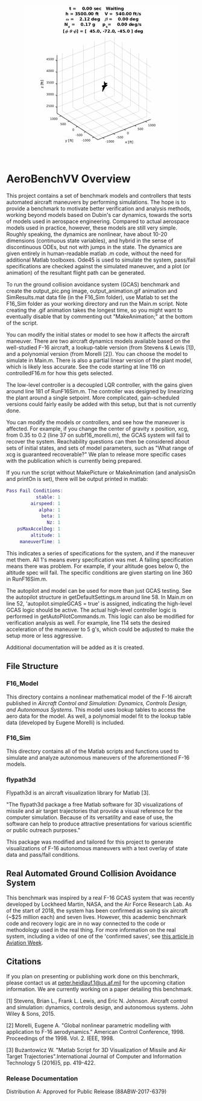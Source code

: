 <p align="center"> <img src="gcas.gif"/> </p>

# AeroBenchVV Overview
This project contains a set of benchmark models and controllers that tests automated aircraft maneuvers by performing simulations. The hope is to provide a benchmark to motivate better verification and analysis methods, working beyond models based on Dubin's car dynamics, towards the sorts of models used in aerospace engineering. Compared to actual aerospace models used in practice, however, these models are still very simple. Roughly speaking, the dynamics are nonlinear, have about 10-20 dimensions (continuous state variables), and hybrid in the sense of discontinuous ODEs, but not with jumps in the state. The dynamics are given entirely in human-readable matlab .m code, without the need for additional Matlab toolboxes. Ode45 is used to simulate the system, pass/fail specifications are checked against the simulated maneuver, and a plot (or animation) of the resultant flight path can be generated.

To run the ground collision avoidance system (GCAS) benchmark and create the output_pic.png image, output_animation.gif animation and SimResults.mat data file (in the F16_Sim folder), use Matlab to set the F16_Sim folder as your working directory and run the Main.m script. Note creating the .gif animation takes the longest time, so you might want to eventually disable that by commenting out "MakeAnimation;" at the bottom of the script.

You can modify the initial states or model to see how it affects the aircraft maneuver. There are two aircraft dynamics models available based on the well-studied F-16 aircraft, a lookup-table version (from Stevens & Lewis [1]), and a polynomial version (from Morelli [2]). You can choose the model to simulate in Main.m. There is also a partial linear version of the plant model, which is likely less accurate. See the code starting at line 116 on controlledF16.m for how this gets selected.

The low-level controller is a decoupled LQR controller, with the gains given around line 181 of RunF16Sim.m. The controller was designed by linearizing the plant around a single setpoint. More complicated, gain-scheduled versions could fairly easily be added with this setup, but that is not currently done.

You can modify the models or controllers, and see how the maneuver is affected. For example, if you change the center of gravity x position, xcg, from 0.35 to 0.2 (line 37 on subf16_morelli.m), the GCAS system will fail to recover the system. Reachability questions can then be considered about sets of initial states, and sets of model parameters, such as "What range of xcg is guaranteed recoverable?" We plan to release more specific cases with the publication which is currently being prepared.

If you run the script without MakePicture or MakeAnimation (and analysisOn and printOn is set), there will be output printed in matlab:
```matlab
Pass Fail Conditions:  
           stable: 1  
         airspeed: 1  
            alpha: 1  
             beta: 1  
               Nz: 1  
    psMaxAccelDeg: 1  
         altitude: 1  
     maneuverTime: 1  
```    
This indicates a series of specifications for the system, and if the maneuver met them. All 1's means every specification was met. A failing specification means there was problem. For example, if your altitude goes below 0, the altitude spec will fail. The specific conditions are given starting on line 360 in RunF16Sim.m.

The autopilot and model can be used for more than just GCAS testing. See the autopilot structure in getDefaultSettings.m around line 58. In Main.m on line 52, 'autopilot.simpleGCAS = true' is assigned, indicating the high-level GCAS logic should be active. The actual high-level controller logic is performed in getAutoPilotCommands.m. This logic can also be modified for verification analysis as well. For example, line 114 sets the desired acceleration of the maneuver to 5 g's, which could be adjusted to make the setup more or less aggressive.

Additional documentation will be added as it is created.

## File Structure
### F16_Model
This directory contains a nonlinear mathematical model of the F-16 aircraft published in _Aircraft Control and Simulation: Dynamics, Controls Design, and Autonomous Systems_. This model uses lookup tables to access the aero data for the model. As well, a polynomial model fit to the lookup table data (developed by Eugene Morelli) is included.

### F16_Sim
This directory contains all of the Matlab scripts and functions used to simulate and analyze autonomous maneuvers of the aforementioned F-16 models.

### flypath3d
Flypath3d is an aircraft visualization library for Matlab [3].

"The flypath3d package a free Matlab software for 3D visualizations of missile and air target trajectories that provide a visual reference for the computer simulation. Because of its versatility and ease of use, the software can help to produce attractive presentations for various scientific or public outreach purposes."

This package was modified and tailored for this project to generate visualizations of F-16 autonomous maneuvers with a text overlay of state data and pass/fail conditions.

## Real Automated Ground Collision Avoidance System
This benchmark was inspired by a real F-16 GCAS system that was recently developed by Lockheed Martin, NASA, and the Air Force Research Lab. As of the start of 2018, the system has been confirmed as saving six aircraft (~$25 million each) and seven lives. However, this academic benchmark code and recovery logic are in no way connected to the code or methodology used in the real thing. For more information on the real system, including a video of one of the 'confirmed saves', see [this article in Aviation Week](http://aviationweek.com/air-combat-safety/auto-gcas-saves-unconscious-f-16-pilot-declassified-usaf-footage).

## Citations

If you plan on presenting or publishing work done on this benchmark, please contact us at peter.heidlauf.1@us.af.mil for the upcoming citation information. We are currently working on a paper detailing this benchmark.

[1] Stevens, Brian L., Frank L. Lewis, and Eric N. Johnson. Aircraft control and simulation: dynamics, controls design, and autonomous systems. John Wiley & Sons, 2015.  

[2] Morelli, Eugene A. "Global nonlinear parametric modelling with application to F-16 aerodynamics." American Control Conference, 1998. Proceedings of the 1998. Vol. 2. IEEE, 1998.

[3] Bużantowicz W. "Matlab Script for 3D Visualization of Missile and Air Target Trajectories".International Journal of Computer and Information Technology 5 (2016)5, pp. 419-422.

### Release Documentation
Distribution A: Approved for Public Release (88ABW-2017-6379)

